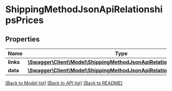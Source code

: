 # ShippingMethodJsonApiRelationshipsPrices

## Properties
Name | Type | Description | Notes
------------ | ------------- | ------------- | -------------
**links** | [**\Swagger\Client\Model\ShippingMethodJsonApiRelationshipsPricesLinks**](ShippingMethodJsonApiRelationshipsPricesLinks.md) |  | [optional] 
**data** | [**\Swagger\Client\Model\ShippingMethodJsonApiRelationshipsPricesData[]**](ShippingMethodJsonApiRelationshipsPricesData.md) |  | [optional] 

[[Back to Model list]](../../README.md#documentation-for-models) [[Back to API list]](../../README.md#documentation-for-api-endpoints) [[Back to README]](../../README.md)

